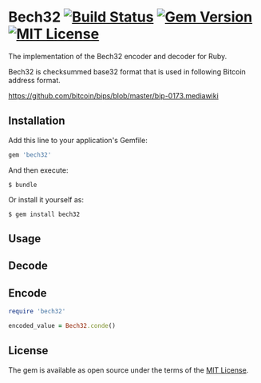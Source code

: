# Bech32 [![Build Status](https://travis-ci.org/azuchi/bech32rb.svg?branch=master)](https://travis-ci.org/azuchi/bech32rb) [![Gem Version](https://badge.fury.io/rb/bech32.svg)](https://badge.fury.io/rb/bech32) [![MIT License](http://img.shields.io/badge/license-MIT-blue.svg?style=flat)](LICENSE)

The implementation of the Bech32 encoder and decoder for Ruby.

Bech32 is checksummed base32 format that is used in following Bitcoin address format.

https://github.com/bitcoin/bips/blob/master/bip-0173.mediawiki

## Installation

Add this line to your application's Gemfile:

```ruby
gem 'bech32'
```

And then execute:

    $ bundle

Or install it yourself as:

    $ gem install bech32

## Usage

## Decode

## Encode

```ruby
require 'bech32'

encoded_value = Bech32.conde()
```

## License

The gem is available as open source under the terms of the [MIT License](http://opensource.org/licenses/MIT).

